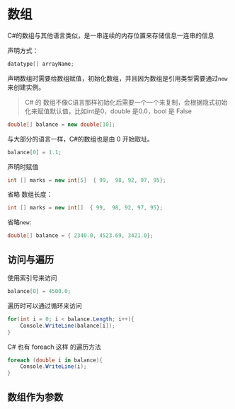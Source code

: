 # 数组

 C#的数组与其他语言类似，是一串连续的内存位置来存储信息一连串的信息

声明方式：

```c#
datatype[] arrayName;
```

声明数组时需要给数组赋值，初始化数组，并且因为数组是引用类型需要通过`new`来创建实例。

> C# 的 数组不像C语言那样初始化后需要一个一个来复制，会根据隐式初始化来赋值默认值，比如int是0，double 是0.0，bool 是 False

```C#
double[] balance = new double[10];
```

与大部分的语言一样，C#的数组也是由 0 开始取址。

```csharp
balance[0] = 1.1;
```

声明时赋值

```C#
int [] marks = new int[5]  { 99,  98, 92, 97, 95};
```

省略 数组长度：

```C#
int [] marks = new int[]  { 99,  98, 92, 97, 95};
```

省略`new`:

```C#
double[] balance = { 2340.0, 4523.69, 3421.0};
```





## 访问与遍历

使用索引号来访问

```C#
balance[0] = 4500.0;
```

遍历时可以通过循环来访问

```C#
for(int i = 0; i < balance.Length; i++){
    Console.WriteLine(balance[i]);
}
```

C# 也有 foreach 这样 的遍历方法

```C#
foreach (double i in balance){
    Console.WriteLine(i);
}
```

## 数组作为参数

